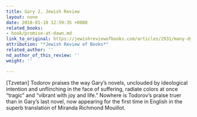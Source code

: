 ```yaml
---
title: Gary 2, Jewish Review
layout: none
date: 2018-01-10 12:59:35 +0000
related_books:
- book/promise-at-dawn.md
link_to_original: https://jewishreviewofbooks.com/articles/2931/many-dybbuks-romain-gary/
attribution: "*Jewish Review of Books*"
related_author: ''
nd_author_of_this_review: ''
weight: ''

---
```

\[Tzvetan\] Todorov praises the way Gary’s novels, unclouded by ideological intention and unflinching in the face of suffering, radiate colors at once “tragic” and “vibrant with joy and life.” Nowhere is Todorov’s praise truer than in Gary’s last novel, now appearing for the first time in English in the superb translation of Miranda Richmond Mouillot.